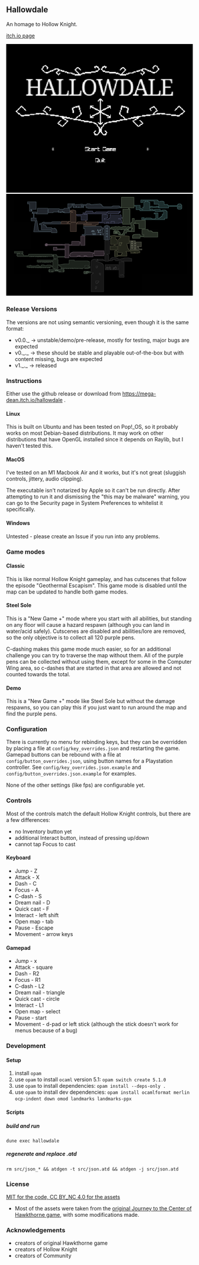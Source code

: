 
## Hallowdale

An homage to Hollow Knight.

[itch.io page](https://mega-dean.itch.io/hallowdale)

![main menu screenshot](./assets/main-menu-screenshot.png)
![world map screenshot](./assets/npcs/shared/world-map.png)


### Release Versions

The versions are not using semantic versioning, even though it is the same format:

- v0.0.\_ -> unstable/demo/pre-release, mostly for testing, major bugs are expected
- v0.\_.\_ -> these should be stable and playable out-of-the-box but with content missing, bugs are expected
- v1.\_.\_ -> released

### Instructions

Either use the github release or download from https://mega-dean.itch.io/hallowdale .

#### Linux

This is built on Ubuntu and has been tested on Pop!_OS, so it probably works on most Debian-based
distributions. It may work on other distributions that have OpenGL installed since it depends on
Raylib, but I haven't tested this.

#### MacOS

I've tested on an M1 Macbook Air and it works, but it's not great (sluggish controls, jittery, audio
clipping).

The executable isn't notarized by Apple so it can't be run directly. After
attempting to run it and dismissing the "this may be malware" warning, you can go to the Security
page in System Preferences to whitelist it specifically.

#### Windows

Untested - please create an Issue if you run into any problems.

### Game modes

#### Classic

This is like normal Hollow Knight gameplay, and has cutscenes that follow the episode "Geothermal
Escapism". This game mode is disabled until the map can be updated to handle both game modes.

#### Steel Sole

This is a "New Game +" mode where you start with all abilities, but standing on any floor will
cause a hazard respawn (although you can land in water/acid safely). Cutscenes are disabled and
abilities/lore are removed, so the only objective is to collect all 120 purple pens.

C-dashing makes this game mode much easier, so for an additional challenge you can try to traverse
the map without them. All of the purple pens can be collected without using them, except for some in
the Computer Wing area, so c-dashes that are started in that area are allowed and not counted towards
the total.

#### Demo

This is a "New Game +" mode like Steel Sole but without the damage respawns, so you can play this if
you just want to run around the map and find the purple pens.

### Configuration

There is currently no menu for rebinding keys, but they can be overridden by placing a file at
`config/key_overrides.json` and restarting the game. Gamepad buttons can be rebound with a file at
`config/button_overrides.json`, using button names for a Playstation controller. See
`config/key_overrides.json.example` and `config/button_overrides.json.example` for examples.

None of the other settings (like fps) are configurable yet.

### Controls

Most of the controls match the default Hollow Knight controls, but there are a few differences:

- no Inventory button yet
- additional Interact button, instead of pressing up/down
- cannot tap Focus to cast

#### Keyboard

- Jump - Z
- Attack - X
- Dash - C
- Focus - A
- C-dash - S
- Dream nail - D
- Quick cast - F
- Interact - left shift
- Open map - tab
- Pause - Escape
- Movement - arrow keys

#### Gamepad

- Jump - x
- Attack - square
- Dash - R2
- Focus - R1
- C-dash - L2
- Dream nail - triangle
- Quick cast - circle
- Interact - L1
- Open map - select
- Pause - start
- Movement - d-pad or left stick (although the stick doesn't work for menus because of a bug)

### Development

#### Setup

1. install `opam`
2. use `opam` to install `ocaml` version 5.1: `opam switch create 5.1.0`
3. use `opam` to install dependencies: `opam install --deps-only .`
4. use `opam` to install dev dependencies: `opam install ocamlformat merlin ocp-indent down omod landmarks landmarks-ppx`

#### Scripts

##### build and run

```
dune exec hallowdale
```

##### regenerate and replace .atd

```
rm src/json_* && atdgen -t src/json.atd && atdgen -j src/json.atd
```

### License

[MIT for the code, CC BY_NC 4.0 for the assets](LICENSE.md)

- Most of the assets were taken from the [original Journey to the Center of Hawkthorne game](https://github.com/hawkthorne/hawkthorne-journey/tree/master/src/images), with some modifications made.

### Acknowledgements

- creators of original Hawkthorne game
- creators of Hollow Knight
- creators of Community
